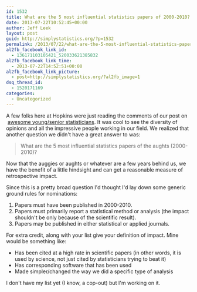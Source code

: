 ```yaml
---
id: 1532
title: What are the 5 most influential statistics papers of 2000-2010?
date: 2013-07-22T10:52:45+00:00
author: Jeff Leek
layout: post
guid: http://simplystatistics.org/?p=1532
permalink: /2013/07/22/what-are-the-5-most-influential-statistics-papers-of-2000-2010/
al2fb_facebook_link_id:
  - 136171103105421_520033621385832
al2fb_facebook_link_time:
  - 2013-07-22T14:52:51+00:00
al2fb_facebook_link_picture:
  - post=http://simplystatistics.org/?al2fb_image=1
dsq_thread_id:
  - 1520171169
categories:
  - Uncategorized
---
```

A few folks here at Hopkins were just reading the comments of our post on  [awesome young/senior statisticians](http://simplystatistics.org/2013/07/17/name-5-statisticians-now-name-5-young-statisticians/). It was cool to see the diversity of opinions and all the impressive people working in our field. We realized that another question we didn't have a great answer to was:

> What are the 5 most influential statistics papers of the aughts (2000-2010)?

Now that the auggies or aughts or whatever are a few years behind us, we have the benefit of a little hindsight and can get a reasonable measure of retrospective impact.

Since this is a pretty broad question I'd thought I'd lay down some generic ground rules for nominations:

  1. Papers must have been published in 2000-2010.
  2. Papers must primarily report a statistical method or analysis (the impact shouldn't be only because of the scientific result).
  3. Papers may be published in either statistical or applied journals.

For extra credit, along with your list give your definition of impact. Mine would be something like:

  * Has been cited at a high rate in scientific papers (in other words, it is used by science, not just cited by statisticians trying to beat it)
  * Has corresponding software that has been used
  * Made simpler/changed the way we did a specific type of analysis

I don't have my list yet (I know, a cop-out) but I'm working on it.